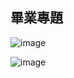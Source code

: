 ## 畢業專題

![image](https://github.com/Mapleyoyo/Python/blob/main/%E5%B0%88%E9%A1%8C/%E7%95%A2%E6%A5%AD%E5%B0%88%E9%A1%8C/%E5%9C%96%E7%89%87/Image_1.png)

![image](https://github.com/Mapleyoyo/Python/blob/main/%E5%B0%88%E9%A1%8C/%E5%B0%88%E6%A1%88%E5%B1%95%E7%A4%BA/Image%208.png)

